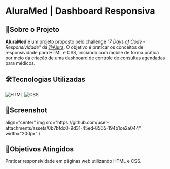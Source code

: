 <h1>AluraMed | Dashboard Responsiva</h1>

<h2>📖Sobre o Projeto</h2>
<p>
<strong>AluraMed</strong> é um projeto proposto pelo challenge 
<em>"7 Days of Code - Responsividade"</em> da <a href="https://www.alura.com.br" target="_blank">@Alura</a>. 
O objetivo é praticar os conceitos de responsividade para HTML e CSS, iniciando com mobile de forma prática 
por meio da criação de uma dashboard de controle de consultas agendadas para médicos.
</p>

<h2>🛠️Tecnologias Utilizadas</h2>
<div>
  <img src="https://img.shields.io/badge/HTML-239120?style=for-the-badge&logo=html5&logoColor=white" alt="HTML">
  <img src="https://img.shields.io/badge/CSS-239120?&style=for-the-badge&logo=css3&logoColor=white" alt="CSS">
</div>

<h2>📸Screenshot</h2>
<div> align="center"
img src="https://github.com/user-attachments/assets/0b7bfdc0-9d31-45ed-8565-194b1ce2a044" width="200px" /
</div>


<h2>🎯Objetivos Atingidos</h2>
<p>Praticar responsividade em páginas web utilizando HTML e CSS.</p>
